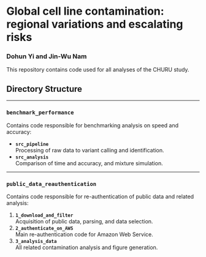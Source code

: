 # Global cell line contamination: regional variations and escalating risks
### Dohun Yi and Jin-Wu Nam

This repository contains code used for all analyses of the CHURU study.

## Directory Structure

---

### `benchmark_performance`
Contains code responsible for benchmarking analysis on speed and accuracy:
- **`src_pipeline`**  
  Processing of raw data to variant calling and identification.
- **`src_analysis`**  
  Comparison of time and accuracy, and mixture simulation.

---

### `public_data_reauthentication`
Contains code responsible for re-authentication of public data and related analysis:
1. **`1_download_and_filter`**  
   Acquisition of public data, parsing, and data selection.
2. **`2_authenticate_on_AWS`**  
   Main re-authentication code for Amazon Web Service.
3. **`3_analysis_data`**  
   All related contamination analysis and figure generation.

